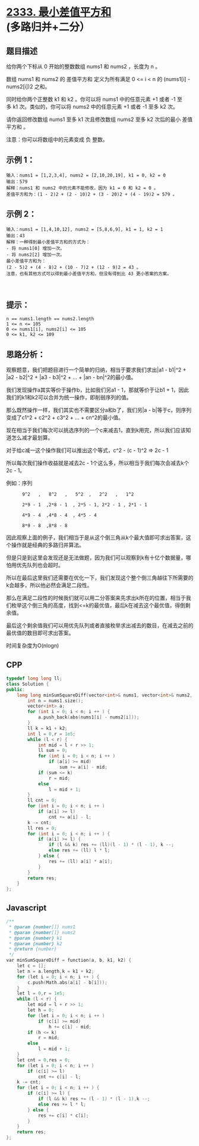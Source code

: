 # [2333. 最小差值平方和](https://leetcode.cn/problems/minimum-sum-of-squared-difference/)(多路归并+二分）

## 题目描述

给你两个下标从 0 开始的整数数组 nums1 和 nums2 ，长度为 n 。

数组 nums1 和 nums2 的 差值平方和 定义为所有满足 0 <= i < n 的 (nums1[i] - nums2[i])2 之和。

同时给你两个正整数 k1 和 k2 。你可以将 nums1 中的任意元素 +1 或者 -1 至多 k1 次。类似的，你可以将 nums2 中的任意元素 +1 或者 -1 至多 k2 次。

请你返回修改数组 nums1 至多 k1 次且修改数组 nums2 至多 k2 次后的最小 差值平方和 。

注意：你可以将数组中的元素变成 负 整数。


## 示例 1：
```
输入：nums1 = [1,2,3,4], nums2 = [2,10,20,19], k1 = 0, k2 = 0
输出：579
解释：nums1 和 nums2 中的元素不能修改，因为 k1 = 0 和 k2 = 0 。
差值平方和为：(1 - 2)2 + (2 - 10)2 + (3 - 20)2 + (4 - 19)2 = 579 。
```

## 示例 2：
```
输入：nums1 = [1,4,10,12], nums2 = [5,8,6,9], k1 = 1, k2 = 1
输出：43
解释：一种得到最小差值平方和的方式为：
- 将 nums1[0] 增加一次。
- 将 nums2[2] 增加一次。
最小差值平方和为：
(2 - 5)2 + (4 - 8)2 + (10 - 7)2 + (12 - 9)2 = 43 。
注意，也有其他方式可以得到最小差值平方和，但没有得到比 43 更小答案的方案。
```
 

## 提示：
```
n == nums1.length == nums2.length
1 <= n <= 105
0 <= nums1[i], nums2[i] <= 105
0 <= k1, k2 <= 109
```

## 思路分析：
观察题意，我们把题目进行一个简单的归纳，相当于要求我们求出|a1 - b1|^2 + |a2 - b2|^2 + |a3 - b3|^2 + ... + |an - bn|^2的最小值。

我们发现操作a其实等价于操作b，比如我们另a1 - 1，那就等价于让b1 + 1，因此我们的k1和k2可以合并为统一操作，即削弱序列的值。

那么既然操作一样，我们其实也不需要区分a和b了，我们另|a - b|等于c，则序列变成了c1^2 + c2^2 + c3^2 + ... + cn^2的最小值。

现在相当于我们每次可以挑选序列的一个c来减去1，直到k用完，所以我们应该知道怎么减才最划算。

对于给c减一这个操作我们可以推出这个等式，c^2 - (c - 1)^2 => 2c - 1

所以每次我们操作收益就是减去2c - 1个这么多，所以相当于我们每次会减去k个2c - 1。

例如：序列

          9^2   ,   8^2   ,   5^2  ,   2^2   ,   1^2

          2*9 - 1  ,2*8 - 1  , 2*5 - 1, 2*2 - 1 , 2*1 - 1
          
          4*9 - 4  ,4*8 - 4  , 4*5 - 4
          
          8*9 - 8  ,8*8 - 8

因此观察上面的例子，我们相当于是从这个倒三角从k个最大值即可求出答案，这个操作就是经典的多路归并算法。

但是只是到这里会发现还是无法做题，因为我们可以观察到k有十亿个数据量，哪怕用优先队列也会超时。

所以在最后这里我们还需要在优化一下，我们发现这个整个倒三角越往下所需要的k会越多，所以他必然会满足二段性。

那么在满足二段性的时候我们就可以用二分答案来先求出k所在的位置，相当于我们枚举这个倒三角的高度，找到<=k的最优值，最后k在减去这个最优值，得倒剩余值。

最后这个剩余值我们可以用优先队列或者直接枚举求出减去的数目，在减去之前的最优值的数目即可求出答案。

时间复杂度为O(nlogn)

## CPP
```cpp
typedef long long ll;
class Solution {
public:
    long long minSumSquareDiff(vector<int>& nums1, vector<int>& nums2, int k1, int k2) {
        int n = nums1.size();
        vector<int> a;
        for (int i = 0; i < n; i ++ ) {
            a.push_back(abs(nums1[i] - nums2[i]));
        }
        ll k = k1 + k2;
        int l = 0,r = 1e5;
        while (l < r) {
            int mid = l + r >> 1;
            ll sum = 0;
            for (int i = 0; i < n; i ++ )
                if (a[i] >= mid)
                    sum += a[i] - mid;
            if (sum <= k)
                r = mid;
            else
                l = mid + 1;
        }
        ll cnt = 0;
        for (int i = 0; i < n; i ++ )
            if (a[i] >= l)
                cnt += a[i] - l;
        k -= cnt;
        ll res = 0;
        for (int i = 0; i < n; i ++ ) {
            if (a[i] >= l) {
                if (l && k) res += (ll)(l - 1) * (l - 1), k --;
                else res += (ll) l * l;
            } else {
                res += (ll) a[i] * a[i];
            }
        }
        return res;
    }
};
```

## Javascript
```cpp
/**
 * @param {number[]} nums1
 * @param {number[]} nums2
 * @param {number} k1
 * @param {number} k2
 * @return {number}
 */
var minSumSquareDiff = function(a, b, k1, k2) {
    let c = [];
    let n = a.length,k = k1 + k2;
    for (let i = 0; i < n; i ++ ) {
        c.push(Math.abs(a[i] - b[i]));
    }
    let l = 0,r = 1e5;
    while (l < r) {
        let mid = l + r >> 1;
        let h = 0;
        for (let i = 0; i < n; i ++ ) 
            if (c[i] >= mid)
                h += c[i] - mid;
        if (h <= k)
            r = mid;
        else 
            l = mid + 1;
    }
    let cnt = 0,res = 0;
    for (let i = 0; i < n; i ++ )
        if (c[i] >= l)
            cnt += c[i] - l;
    k -= cnt;
    for (let i = 0; i < n; i ++ ) {
        if (c[i] >= l) {
            if (l && k) res += (l - 1) * (l - 1),k --;
            else res += l * l;
        } else {
            res += c[i] * c[i];
        }
    }
    return res;
};
```
